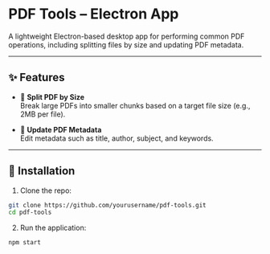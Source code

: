 # PDF Tools – Electron App

A lightweight Electron-based desktop app for performing common PDF operations, including splitting files by size and updating PDF metadata.

---

## ✨ Features

- 📎 **Split PDF by Size**  
  Break large PDFs into smaller chunks based on a target file size (e.g., 2MB per file).

- 📝 **Update PDF Metadata**  
  Edit metadata such as title, author, subject, and keywords.

---

## 🚀 Installation

1. Clone the repo:
  ```bash
  git clone https://github.com/yourusername/pdf-tools.git
  cd pdf-tools
  ```
2. Run the application:
  ```bash
  npm start
  ```